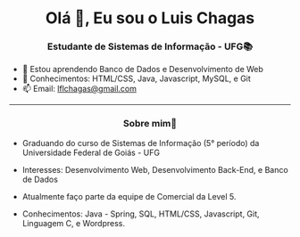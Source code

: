 <h1 align="center">Olá 👋, Eu sou o Luis Chagas</h1>

<h3 align="center">Estudante de Sistemas de Informação - UFG📚</h3>

- 🌱 Estou aprendendo Banco de Dados e Desenvolvimento de Web
- 💬 Conhecimentos: HTML/CSS, Java, Javascript, MySQL, e Git
- 📫 Email: lflchagas@gmail.com

---

<h3 align="center">Sobre mim📝</h3>

- Graduando do curso de Sistemas de Informação (5° período) da Universidade Federal de Goiás - UFG

- Interesses: Desenvolvimento Web, Desenvolvimento Back-End, e Banco de Dados

- Atualmente faço parte da equipe de Comercial da Level 5.

- Conhecimentos: Java - Spring, SQL, HTML/CSS, Javascript, Git, Linguagem C, e Wordpress.

<!--

- 🔭 Propector na <a href="https://level5jr.com.br/" target="_blank">Level 5</a>

**LuisFernandoChagas/LuisFernandoChagas** is a ✨ _special_ ✨ repository because its `README.md` (this file) appears on your GitHub profile.

Here are some ideas to get you started:

- 🔭 I’m currently working on ...
- 🌱 I’m currently learning ...
- 👯 I’m looking to collaborate on ...
- 🤔 I’m looking for help with ...
- 💬 Ask me about ...
- 📫 How to reach me: ...
- 😄 Pronouns: ...
- ⚡ Fun fact: ...
-->

